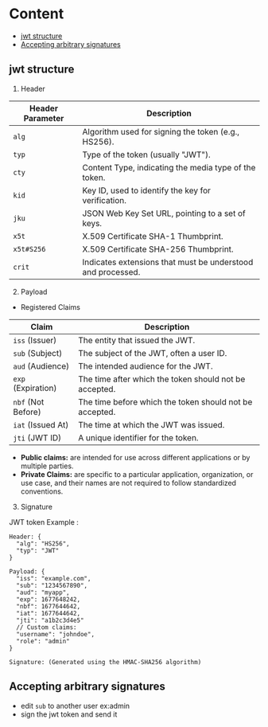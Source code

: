 # Content 
- [jwt structure](#jwt-structure)
- [Accepting arbitrary signatures](#accepting-arbitrary-signatures)




## jwt structure
1) Header



| Header Parameter | Description                                             |
|------------------|---------------------------------------------------------|
| `alg`            | Algorithm used for signing the token (e.g., HS256).     |
| `typ`            | Type of the token (usually "JWT").                     |
| `cty`            | Content Type, indicating the media type of the token.  |
| `kid`            | Key ID, used to identify the key for verification.      |
| `jku`            | JSON Web Key Set URL, pointing to a set of keys.        |
| `x5t`            | X.509 Certificate SHA-1 Thumbprint.                     |
| `x5t#S256`       | X.509 Certificate SHA-256 Thumbprint.                   |
| `crit`           | Indicates extensions that must be understood and processed. |


2) Payload
- Registered Claims


| Claim             | Description                                                |
|-------------------|------------------------------------------------------------|
| `iss` (Issuer)    | The entity that issued the JWT.                            |
| `sub` (Subject)   | The subject of the JWT, often a user ID.                   |
| `aud` (Audience)  | The intended audience for the JWT.                        |
| `exp` (Expiration) | The time after which the token should not be accepted.   |
| `nbf` (Not Before) | The time before which the token should not be accepted. |
| `iat` (Issued At) | The time at which the JWT was issued.                     |
| `jti` (JWT ID)     | A unique identifier for the token.                         |

- **Public claims:** are intended for use across different applications or by multiple parties.
- **Private Claims:** are specific to a particular application, organization, or use case, and their names are not required to follow standardized conventions.  

3) Signature


JWT token Example : 
```jwt
Header: {
  "alg": "HS256",
  "typ": "JWT"
}

Payload: {
  "iss": "example.com",
  "sub": "1234567890",
  "aud": "myapp",
  "exp": 1677648242,
  "nbf": 1677644642,
  "iat": 1677644642,
  "jti": "a1b2c3d4e5"
  // Custom claims:
  "username": "johndoe",
  "role": "admin"
}

Signature: (Generated using the HMAC-SHA256 algorithm)

```

## Accepting arbitrary signatures
- edit `sub` to another user ex:admin 
- sign the jwt token and send it
